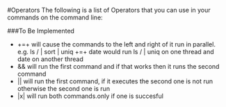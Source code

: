 #Operators
The following is a list of Operators that you can use in your commands
on the command line:

###To Be Implemented
- +=+ will cause the commands to the left and right of it run in
  parallel. e.g. ls / | sort | uniq +=+ date would run ls / | uniq on one
  thread and date on another thread
- && will run the first command and if that works then it runs the second
  command
- || will run the first command, if it executes the second one is not run otherwise the second one is run
- |x| will run both commands.only if one is succesful
